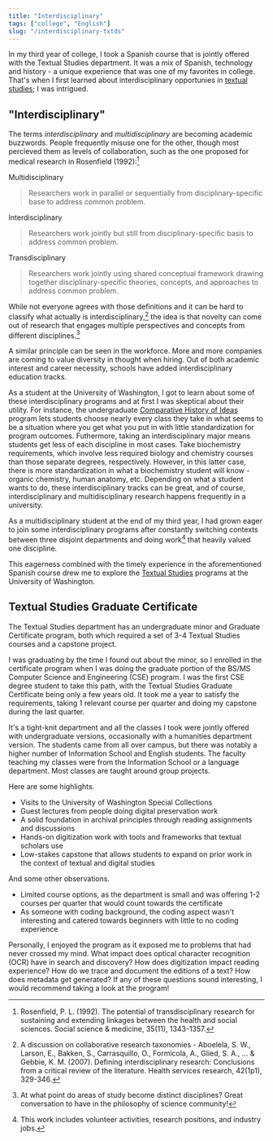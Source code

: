 ```yaml
---
title: "Interdisciplinary"
tags: ["college", "English"]
slug: "/interdisciplinary-txtds"
---
```


In my third year of college, I took a Spanish course that is jointly offered with the Textual Studies department. It was a mix of Spanish, technology and history - a unique experience that was one of my favorites in college. That's when I first learned about interdisciplinary opportunies in [textual studies](https://en.wikipedia.org/wiki/Textual_scholarship); I was intrigued.

## "Interdisciplinary"

The terms *interdisciplinary* and *multidisciplinary* are becoming academic buzzwords. People frequently misuse one for the other, though most percieved them as levels of collaboration, such as the one proposed for medical research in Rosenfield (1992):[^1]

Multidisciplinary
> Researchers work in parallel or sequentially from disciplinary-specific base to address common problem.

Interdisciplinary
> Researchers work jointly but still from disciplinary-specific basis to
address common problem.

Transdisciplinary
> Researchers work jointly using shared conceptual framework drawing together disciplinary-specific theories, concepts, and approaches to address common problem.


[^1]: Rosenfield, P. L. (1992). The potential of transdisciplinary research for sustaining and extending linkages between the health and social sciences. Social science & medicine, 35(11), 1343-1357.

While not everyone agrees with those definitions and it can be hard to classify what actually is interdisciplinary,[^2] the idea is that novelty can come out of research that engages multiple perspectives and concepts from different disciplines.[^3]

[^2]: A discussion on collaborative research taxonomies - Aboelela, S. W., Larson, E., Bakken, S., Carrasquillo, O., Formicola, A., Glied, S. A., ... & Gebbie, K. M. (2007). Defining interdisciplinary research: Conclusions from a critical review of the literature. Health services research, 42(1p1), 329-346.

[^3]: At what point do areas of study become distinct disciplines? Great conversation to have in the philosophy of science community!

A similar principle can be seen in the workforce. More and more companies are coming to value diversity in thought when hiring. Out of both academic interest and career necessity, schools have added interdisciplinary education tracks.

As a student at the University of Washington, I got to learn about some of these interdisciplinary programs and at first I was skeptical about their utility. For instance, the undergraduate [Comparative History of Ideas](https://chid.washington.edu/) program lets students choose nearly every class they take in what seems to be a situation where you get what you put in with little standardization for program outcomes. Futhermore, taking an interdisciplinary major means students get less of each discipline in most cases. Take biochemistry requirements, which involve less required biology and chemistry courses than those separate degrees, respectively. However, in this latter case, there is more standardization in what a biochemistry student will know - organic chemistry, human anatomy, etc. Depending on what a student wants to do, these interdisciplinary tracks can be great, and of course, interdisciplinary and multidisciplinary research happens frequently in a university.

As a multidisciplinary student at the end of my third year, I had grown eager to join some interdisciplinary programs after constantly switching contexts between three disjoint departments and doing work[^4] that heavily valued one discipline.

[^4]: This work includes volunteer activities, research positions, and industry jobs.

This eagerness combined with the timely experience in the aforementioned Spanish course drew me to explore the [Textual Studies](https://txtds.uw.edu/) programs at the University of Washington.

## Textual Studies Graduate Certificate

The Textual Studies department has an undergraduate minor and Graduate Certificate program, both which required a set of 3-4 Textual Studies courses and a capstone project.

I was graduating by the time I found out about the minor, so I enrolled in the certificate program when I was doing the graduate portion of the BS/MS Computer Science and Engineering (CSE) program. I was the first CSE degree student to take this path, with the Textual Studies Graduate Certificate being only a few years old. It took me a year to satisfy the requirements, taking 1 relevant course per quarter and doing my capstone during the last quarter.

It's a tight-knit department and all the classes I took were jointly offered with undergraduate versions, occasionally with a humanities department version. The students came from all over campus, but there was notably a higher number of Information School and English students. The faculty teaching my classes were from the Information School or a language department. Most classes are taught around group projects.

Here are some highlights.
- Visits to the University of Washington Special Collections
- Guest lectures from people doing digital preservation work
- A solid foundation in archival principles through reading assignments and discussions
- Hands-on digitization work with tools and frameworks that textual scholars use
- Low-stakes capstone that allows students to expand on prior work in the context of textual and digital studies

And some other observations.
- Limited course options, as the department is small and was offering 1-2 courses per quarter that would count towards the certificate
- As someone with coding background, the coding aspect wasn't interesting and catered towards beginners with little to no coding experience

Personally, I enjoyed the program as it exposed me to problems that had never crossed my mind. What impact does optical character recognition (OCR) have in search and discovery? How does digitization impact reading experience? How do we trace and document the editions of a text? How does metadata get generated? If any of these questions sound interesting, I would recommend taking a look at the program!